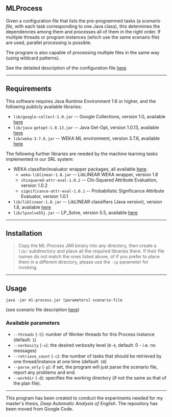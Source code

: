 MLProcess
---------

Given a configuration file that lists the pre-programmed tasks (a _scenario file_, with each task corresponding to one Java class), this determines the dependencies among them and processes all of them in the right order. If multiple threads or program instances (which use the same scenario file) are used, parallel processing is possible.

The program is also capable of processing multiple files in the same way (using wildcard patterns).

See the detailed description of the configuration file [here](http://en-deep.googlecode.com/svn/trunk/xml/scenario-description.pdf).

---

## Requirements
This software requires Java Runtime Environment 1.6 or higher, and the following
publicly available libraries:
  * `lib/google-collect-1.0.jar` -- Google Collections, version 1.0, available [here](http://code.google.com/p/google-collections/)
  * `lib/java-getopt-1.0.13.jar` -- Java Get-Opt, version 1.0.13, available [here](http://www.urbanophile.com/~arenn/hacking/getopt/gnu.getopt.Getopt.html)
  * `lib/weka-3.7.6.jar` -- WEKA ML environment, version 3.7.6, available [here](http://www.cs.waikato.ac.nz/ml/weka/)

The following further libraries are needed by the machine learning tasks implemented
in our SRL system:
  * WEKA classifier/evaluator wrapper packages, all available [here](http://sourceforge.net/projects/weka/files/weka-packages/):
    * `weka-liblinear-1.8.jar` -- LibLINEAR WEKA wrapper, version 1.8
    * `chisquared-attr-eval-1.0.2` -- Chi-Squared Attribute Evaluation, version 1.0.2
    * `significance-attr-eval-1.0.1` -- Probabilistic Significance Attribute Evaluator, version 1.0.1
  * `lib/liblinear-1.8.jar` -- LibLINEAR classifiers (Java version), version 1.8, available [here](http://www.bwaldvogel.de/liblinear-java/)
  * `lib/lpsolve55j.jar` -- LP\_Solve, version 5.5, available     [here](http://lpsolve.sourceforge.net/5.5/)


---

## Installation
> Copy the ML-Process JAR binary into any directory, then create a `lib/` subdirectory
> and place all the required libraries there. If their file names do not match the
> ones listed above, of if you prefer to place them in a different directory,
> please use the `-cp` parameter for invoking.


---

## Usage
`java -jar ml-process.jar [parameters] scenario-file`

(see scenario file description [here](http://en-deep.googlecode.com/svn/trunk/xml/scenario-description.pdf))
### Available parameters
  * `--threads` (`-t`): number of Worker threads for this Process instance (default: `1`)
  * `--verbosity` (`-v`): the desired verbosity level (`0-4`, default: 0 - i.e. no messages)
  * `--retrieve_count` (`-c`): the number of tasks that should be retrieved by one thread/instance at one time (default: `10`)
  * `--parse_only` (`-p`): if set, the program will just parse the scenario file, report any problems and end.
  * `--workdir` (`-d`): specifies the working directory (if not the same as that of the plan file).


---

This program has been created to conduct the experiments needed for my master's thesis, _Deep Automatic Analysis of English_. The repository has been moved from Google Code.
